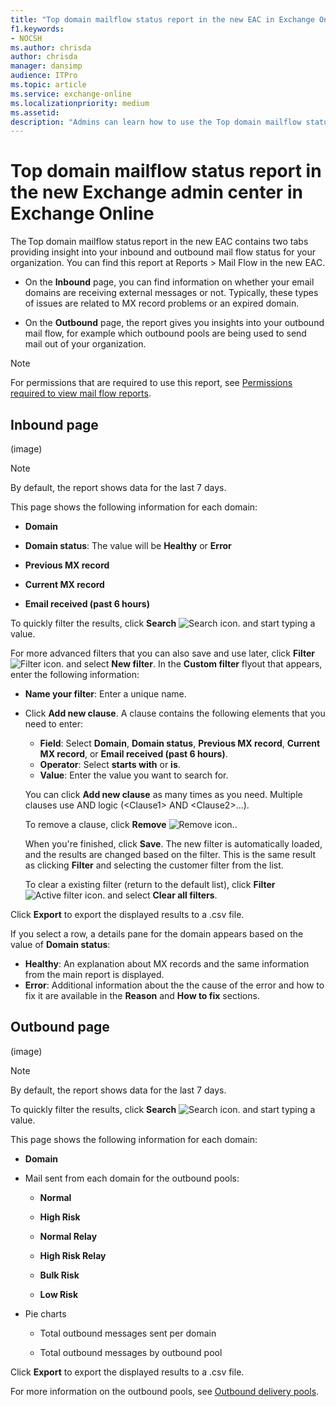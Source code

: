 ```yaml
---
title: "Top domain mailflow status report in the new EAC in Exchange Online"
f1.keywords:
- NOCSH
ms.author: chrisda
author: chrisda
manager: dansimp
audience: ITPro
ms.topic: article
ms.service: exchange-online
ms.localizationpriority: medium
ms.assetid:
description: "Admins can learn how to use the Top domain mailflow status report in the new Exchange admin center to identify and troubleshoot mail flow in your email domains."
---
```


# Top domain mailflow status report in the new Exchange admin center in Exchange Online

The Top domain mailflow status report in the new EAC contains two tabs providing insight into your inbound and outbound mail flow status for your organization. You can find this report at Reports > Mail Flow in the new EAC.  

 - On the **Inbound** page, you can find information on whether your email domains are receiving external messages or not. Typically, these types of issues are related to MX record problems or an expired domain.  

 - On the **Outbound** page, the report gives you insights into your outbound mail flow, for example which outbound pools are being used to send mail out of your organization.

> [!NOTE]
> For permissions that are required to use this report, see [Permissions required to view mail flow reports](mail-flow-reports.md#permissions-required-to-view-mail-flow-reports).

## Inbound page

(image)

> [!NOTE]
> By default, the report shows data for the last 7 days.

This page shows the following information for each domain: 

 - **Domain**
 
 - **Domain status**: The value will be **Healthy** or **Error**
 
 - **Previous MX record**
 
 - **Current MX record**
 
 - **Email received (past 6 hours)**

To quickly filter the results, click **Search** ![Search icon.](../../media/modern-eac-search-icon.png) and start typing a value.

For more advanced filters that you can also save and use later, click **Filter** ![Filter icon.](../../media/modern-eac-filter-icon.png) and select **New filter**. In the **Custom filter** flyout that appears, enter the following information:

- **Name your filter**: Enter a unique name.
- Click **Add new clause**. A clause contains the following elements that you need to enter:
  - **Field**: Select **Domain**, **Domain status**, **Previous MX record**, **Current MX record**, or **Email received (past 6 hours)**.
  - **Operator**: Select **starts with** or **is**.
  - **Value**: Enter the value you want to search for.

  You can click **Add new clause** as many times as you need. Multiple clauses use AND logic (\<Clause1\> AND \<Clause2\>...).

  To remove a clause, click **Remove** ![Remove icon.](../../media/modern-eac-remove-icon.png).

  When you're finished, click **Save**. The new filter is automatically loaded, and the results are changed based on the filter. This is the same result as clicking **Filter** and selecting the customer filter from the list.

  To clear a existing filter (return to the default list), click **Filter** ![Active filter icon.](../../media/modern-eac-filter-active-icon.png) and select **Clear all filters**.

Click **Export** to export the displayed results to a .csv file.

If you select a row, a details pane for the domain appears based on the value of **Domain status**:

- **Healthy**: An explanation about MX records and the same information from the main report is displayed.
- **Error**: Additional information about the the cause of the error and how to fix it are available in the **Reason** and **How to fix** sections.

## Outbound page

(image)

> [!NOTE]
> By default, the report shows data for the last 7 days.

To quickly filter the results, click **Search** ![Search icon.](../../media/modern-eac-search-icon.png) and start typing a value.

This page shows the following information for each domain: 

 - **Domain**
 - Mail sent from each domain for the outbound pools:  
    - **Normal** 

    - **High Risk** 

    - **Normal Relay**  

    - **High Risk Relay** 

    - **Bulk Risk**  

    - **Low Risk**
    
 - Pie charts 
 
    - Total outbound messages sent per domain 

    - Total outbound messages by outbound pool  
  
Click **Export** to export the displayed results to a .csv file.
  
For more information on the outbound pools, see [Outbound delivery pools](/microsoft-365/security/office-365-security/high-risk-delivery-pool-for-outbound-messages?view=o365-worldwide).   


  
  
  

